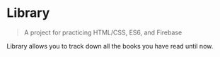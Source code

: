 # Library

> A project for practicing HTML/CSS, ES6, and Firebase

Library allows you to track down all the books you have read until now.
